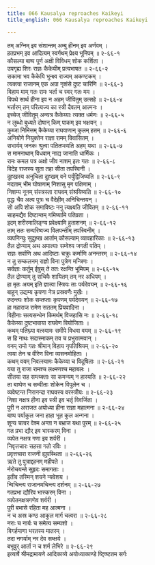 ```yaml
---
title: 066 Kausalya reproaches Kaikeyi
title_english: 066 Kausalya reproaches Kaikeyi

---
```


<div class="audioEmbed"  caption="श्रीराम-हरिसीताराममूर्ति-घनपाठिभ्यां वचनम्" src="https://archive.org/download/Ramayana-recitation-Sriram-harisItArAmamUrti-Ghanapaati-v2/Kanda_2/Kanda_2_AYK-066-Raja_Sharirasya_Thailakata_Hanikshepaha.mp3"></div>

तम् अग्निम् इव संशान्तम् अम्बु हीनम् इव अर्णवम् ।  
हतप्रभम् इव आदित्यम् स्वर्गथम् प्रेक्ष्य भूमिपम् ॥ २-६६-१  
कौसल्या बाष्प पूर्ण अक्षी विविधम् शोक कर्शिता ।  
उपगृह्य शिरः राज्ञः कैकेयीम् प्रत्यभाषत ॥ २-६६-२  
सकामा भव कैकेयि भुन्क्ष्व राज्यम् अकण्टकम् ।  
त्यक्त्वा राजानम् एक अग्रा नृशंसे दुष्ट चारिणि ॥ २-६६-३  
विहाय माम् गतः रामः भर्ता च स्वर् गतः मम ।  
विपथे सार्थ हीना इव न अहम् जीवितुम् उत्सहे ॥ २-६६-४  
भर्तारम् तम् परित्यज्य का स्त्री दैवतम् आत्मनः ।  
इच्चेज् जीवितुम् अन्यत्र कैकेय्याः त्यक्त धर्मणः ॥ २-६६-५  
न लुब्धो बुध्यते दोषान् किम् पाकम् इव भक्षयन् ।  
कुब्जा निमित्तम् कैकेय्या राघवाणान् कुलम् हतम् ॥ २-६६-६  
अनियोगे नियुक्तेन राज्ञा रामम् विवासितम् ।  
सभार्यम् जनकः श्रुत्वा पतितप्स्यति अहम् यथा ॥ २-६६-७  
स मामनाथाम् विधवाम् नाद्य जानाति धार्मिकः ।  
रामः कमल पत्र अक्षो जीव नाशम् इतः गतः ॥ २-६६-८  
विदेह राजस्य सुता तहा सीता तपस्विनी ।  
दुह्खस्य अनुचिता दुह्खम् वने पर्युद्विजिष्यति ॥ २-६६-९  
नदताम् भीम घोषाणाम् निशासु मृग पक्षिणाम् ।  
निशम्य नूनम् संस्त्रस्ता राघवम् संश्रयिष्यति ॥ २-६६-१०  
वृद्धः चैव अल्प पुत्रः च वैदेहीम् अनिचिन्तयन् ।  
सो अपि शोक समाविष्टः ननु त्यक्ष्यति जीवितम् ॥ २-६६-११  
साहमद्यैव दिष्टान्तम् गमिष्यामि पतिव्रता ।  
इदम् शरीरमालिङ्ग्य प्रवेक्ष्यामि हुताशनम् ॥ २-६६-१२  
ताम् ततः सम्परिष्वज्य विलपन्तीम् तपस्विनीम् ।  
व्यपनिन्युः सुदुह्ख आर्ताम् कौसल्याम् व्यावहारिकाः ॥ २-६६-१३  
तैल द्रोण्याम् अथ अमात्याः सम्वेश्य जगती पतिम् ।  
राज्ञः सर्वाणि अथ आदिष्टाः चक्रुः कर्माणि अनन्तरम् ॥ २-६६-१४  
न तु सम्कलनम् राज्ञो विना पुत्रेण मन्त्रिणः ।  
सर्वज्ञाः कर्तुम् ईषुस् ते ततः रक्षन्ति भूमिपम् ॥ २-६६-१५  
तैल द्रोण्याम् तु सचिवैः शायितम् तम् नर अधिपम् ।  
हा मृतः अयम् इति ज्ञात्वा स्त्रियः ताः पर्यदेवयन् ॥ २-६६-१६  
बाहून् उद्यम्य कृपणा नेत्र प्रस्रवणैः मुखैः ।  
रुदन्त्यः शोक सम्तप्ताः कृपणम् पर्यदेवयन् ॥ २-६६-१७  
हा महाराज रामेण सततम् प्रियवादिना ।  
विहीनाः सत्यसन्धेन किमर्थम् विजहासि नः ॥ २-६६-१८  
कैकेय्या दुष्टभावाया राघवेण वियोजिताः ।  
कथम् पतिघ्न्या वत्स्यामः समीपे विधवा वयम् ॥ २-६६-१९  
स हि नाथः सदास्माकम् तव च प्रभुरात्मवान् ।  
वनम् रामो गतः श्रीमान् विहाय नृपतिश्रियम् ॥ २-६६-२०  
त्वया तेन च वीरेण विना व्यसनमोहिताः ।  
कथम् वयम् निवत्स्यामः कैकेय्या च विदूषिताः ॥ २-६६-२१  
यया तु राजा रामश्च लक्ष्मणश्च महाबलः ।  
सीतया सह सम्त्य्क्ताः सा कमन्यम् न हास्यति ॥ २-६६-२२  
ता बाष्पेण च सम्वीताः शोकेन विपुलेन च ।  
व्यवेष्टन्त निरानन्दा राघवस्य वरस्त्रीयः ॥ २-६६-२३  
निशा नक्षत्र हीना इव स्त्री इव भर्तृ विवर्जिता ।  
पुरी न अराजत अयोध्या हीना राज्ञा महात्मना ॥ २-६६-२४  
बाष्प पर्याकुल जना हाहा भूत कुल अन्गना ।  
शून्य चत्वर वेश्म अन्ता न बभ्राज यथा पुरम् ॥ २-६६-२५  
गत प्रभा द्यौर् इव भास्करम् विना ।  
व्यपेत नक्षत्र गणा इव शर्वरी ।  
निवृत्तचारः सहसा गतो रविः ।  
प्रवृत्तचारा राजनी ह्युपस्थिता ॥ २-६६-२६  
ऋते तु पुत्राद्दहनम् महीपते ।  
र्नरोचयन्ते सुहृदः समागताः ।  
इतीव तस्मिन् शयने न्यवेशय ।  
न्विचिन्त्य राजानमचिन्त्य दर्शनम् ॥ २-६६-२७  
गतप्रभा द्यौरिव भास्करम् विना ।  
व्यपेतनक्षत्रगणेव शर्वरी ।  
पुरी बभासे रहिता मह आत्मना ।  
न च अस्र कण्ठ आकुल मार्ग चत्वरा ॥ २-६६-२८  
नराः च नार्यः च समेत्य सम्घशो ।  
विगर्हमाणा भरतस्य मातरम् ।  
तदा नगर्याम् नर देव सम्क्षये ।  
बभूवुर् आर्ता न च शर्म लेभिरे ॥ २-६६-२९  
इत्यार्षे श्रीमद्रामायणे आदिकाव्ये अयोध्याकाण्डे ष्ट्ष्ष्टितम सर्गः